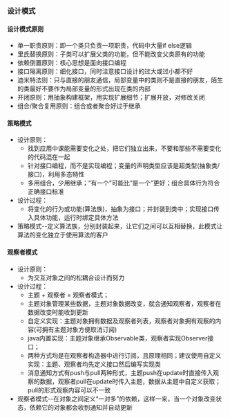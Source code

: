 ### 设计模式

#### 设计模式原则
- 单一职责原则：即一个类只负责一项职责，代码中大量if else逻辑
- 里氏替换原则：子类可以扩展父类的功能，但不能改变父类原有的功能
- 依赖倒置原则：核心思想是面向接口编程
- 接口隔离原则：细化接口，同时注意接口设计的过大或过小都不好
- 迪米特法则：只与直接的朋友通信，局部变量中的类则不是直接的朋友，陌生的类最好不要作为局部变量的形式出现在类的内部
- 开闭原则：用抽象构建框架，用实现扩展细节；扩展开放，对修改关闭
- 组合/聚合复用原则：组合或者聚合好过于继承

#### 策略模式
- 设计原则：
  - 找到应用中课能需要变化之处，把它们独立出来，不要和那些不需要变化的代码混在一起
  - 针对接口编程，而不是实现编程；变量的声明类型应该是超类型(抽象类/接口)，利用多态特性
  - 多用组合，少用继承；“有一个”可能比“是一个”更好；组合具体行为符合正确接口标准
- 设计过程：
  - 将变化的行为或功能(算法族)，抽象为接口；并封装到类中；实现接口传入具体功能，运行时绑定具体方法
- 策略模式--定义算法族，分别封装起来，让它们之间可以互相替换，此模式让算法的变化独立于使用算法的客户

#### 观察者模式
- 设计原则：
  - 为交互对象之间的松耦合设计而努力
- 设计过程：
  - 主题 + 观察者 = 观察者模式；
  - 主题对象管理某些数据，主题对象数据改变，就会通知观察者，观察者在数据改变时能收到更新
  - 自定义实现：主题对象拥有数据及观察者列表，观察者对象拥有观察的内容(可拥有主题对象方便取消订阅)
  - java内置实现：主题对象继承Observable类，观察者实现Observer接口；
  - 两种方式均是在观察者构造器中进行订阅，且原理相同；建议使用自定义实现：主题、观察者均先定义接口然后编写实现类
  - 消息通知方式有push与pull两种形式，主题push在update时直接传入观察的数据，观察者pull在update时传入主题，数据从主题中自定义获取；pull的形式观察内容可以不一致
- 观察者模式--在对象之间定义“一对多”的依赖，这样一来，当一个对象改变状态，依赖它的对象都会收到通知并自动更新